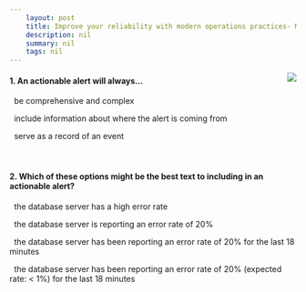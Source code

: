 ```yaml
---
    layout: post
    title: Improve your reliability with modern operations practices- Monitoring - Actionable alerts
    description: nil
    summary: nil
    tags: nil
---
```



 <a target="_blank" href="https://docs.microsoft.com/en-us/learn/modules/improve-reliability-monitoring/8-actionable-alerts/"><i class="fas fa-external-link-alt"></i> </a>
 <img align="right" src="https://docs.microsoft.com/en-us/learn/achievements/improve-reliability-monitoring.svg">
####  1. An actionable alert will always...


<i class='far fa-square'></i> &nbsp;&nbsp;be comprehensive and complex

<i class='fas fa-check-square' style='color: Dodgerblue;'></i> &nbsp;&nbsp;include information about where the alert is coming from

<i class='far fa-square'></i> &nbsp;&nbsp;serve as a record of an event
<br />
<br />
<br />

####  2. Which of these options might be the best text to including in an actionable alert?


<i class='far fa-square'></i> &nbsp;&nbsp;the database server has a high error rate

<i class='far fa-square'></i> &nbsp;&nbsp;the database server is reporting an error rate of 20\%

<i class='far fa-square'></i> &nbsp;&nbsp;the database server has been reporting an error rate of 20\% for the last 18 minutes

<i class='fas fa-check-square' style='color: Dodgerblue;'></i> &nbsp;&nbsp;the database server has been reporting an error rate of 20\% (expected rate: < 1\%) for the last 18 minutes
<br />
<br />
<br />
